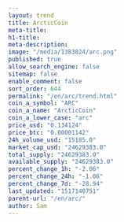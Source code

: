 ```yaml
---
layout: trend
title: ArcticCoin
meta-title: 
h1-title: 
meta-description: 
image: "/media/1383824/arc.png"
published: true
allow_search_engine: false
sitemap: false
enable_comment: false
sort_order: 644
permalink: "/en/arc/trend.html"
coin_a_symbol: "ARC"
coin_a_name: "ArcticCoin"
coin_a_lower_case: "arc"
price_usd: "0.134124"
price_btc: "0.00001142"
24h_volume_usd: "15185.0"
market_cap_usd: "24629383.0"
total_supply: "24629383.0"
available_supply: "24629383.0"
percent_change_1h: "-2.06"
percent_change_24h: "-1.06"
percent_change_7d: "-28.94"
last_updated: "1517140751"
parent-url: "/en/arc/"
author: Sam
---
```


